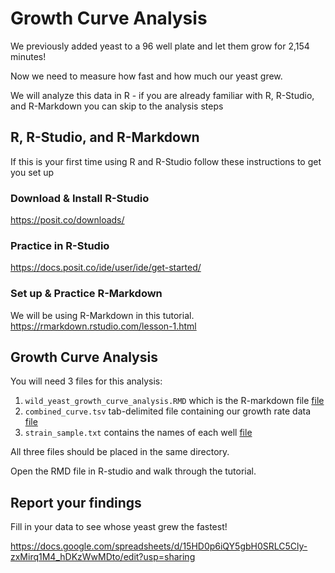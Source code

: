 # Growth Curve Analysis

We previously added yeast to a 96 well plate and let them grow for 2,154 minutes! 

Now we need to measure how fast and how much our yeast grew. 

We will analyze this data in R - if you are already familiar with R, R-Studio, and R-Markdown you can skip to the analysis steps

## R, R-Studio, and R-Markdown

If this is your first time using R and R-Studio follow these instructions to get you set up

### Download & Install R-Studio
https://posit.co/downloads/

### Practice in R-Studio
https://docs.posit.co/ide/user/ide/get-started/

### Set up & Practice R-Markdown
We will be using R-Markdown in this tutorial. 
https://rmarkdown.rstudio.com/lesson-1.html



## Growth Curve Analysis

You will need 3 files for this analysis:

1. `wild_yeast_growth_curve_analysis.RMD` which is the R-markdown file [file](https://github.com/The-Lab-LaBella/Wild_Yeast_Summer_2025/blob/main/wild_yeast_growth_curve_analysis.Rmd)
2. `combined_curve.tsv` tab-delimited file containing our growth rate data [file](https://github.com/The-Lab-LaBella/Wild_Yeast_Summer_2025/blob/main/combined_curve.tsv)
3. `strain_sample.txt` contains the names of each well [file](https://github.com/The-Lab-LaBella/Wild_Yeast_Summer_2025/blob/main/strain_sample.txt)

All three files should be placed in the same directory. 

Open the RMD file in R-studio and walk through the tutorial. 

## Report your findings

Fill in your data to see whose yeast grew the fastest! 

https://docs.google.com/spreadsheets/d/15HD0p6iQY5gbH0SRLC5Cly-zxMirq1M4_hDKzWwMDto/edit?usp=sharing 


